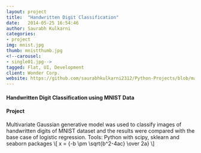 ```yaml
---
layout: project
title:  "Handwritten Digit Classification"
date:   2014-05-25 16:54:46
author: Saurabh Kulkarni
categories:
- project
img: mnist.jpg
thumb: mnistthumb.jpg
<!--carousel:
- single01.jpg-->
tagged: Flat, UI, Development 
client: Wonder Corp.
website: https://github.com/saurabhkulkarni2312/Python-Projects/blob/master/MNIST-Classification/MNIST-Classification.ipynb
---
```

#### Handwritten Digit Classification using MNIST Data

#### Project
Multivariate Gaussian generative model was used to classify images of handwritten digits of MNIST dataset and the results were compared with the base case of logistic regression. Tools: Python with scipy, sklearn and seaborn packages
\\[ x = {-b \pm \sqrt{b^2-4ac} \over 2a} \\]

